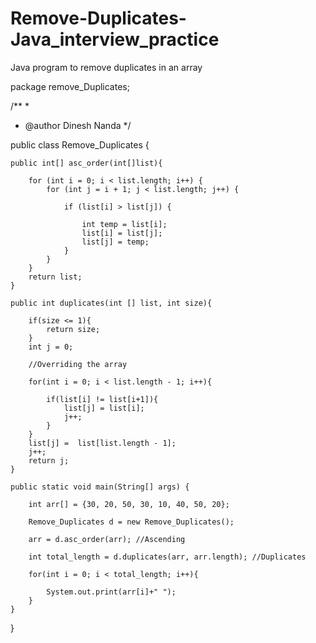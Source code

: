 # Remove-Duplicates-Java_interview_practice
Java program to remove duplicates in an array

package remove_Duplicates;

/**
 *
 * @author Dinesh Nanda
 */

public class Remove_Duplicates {
    
    public int[] asc_order(int[]list){
        
        for (int i = 0; i < list.length; i++) {
            for (int j = i + 1; j < list.length; j++) {

                if (list[i] > list[j]) {

                    int temp = list[i];
                    list[i] = list[j];
                    list[j] = temp;
                }
            }  
        }
        return list;
    } 
    
    public int duplicates(int [] list, int size){
        
        if(size <= 1){
            return size;
        }
        int j = 0;
        
        //Overriding the array
        
        for(int i = 0; i < list.length - 1; i++){
            
            if(list[i] != list[i+1]){
                list[j] = list[i];
                j++;
            }
        }
        list[j] =  list[list.length - 1];
        j++;
        return j;
    }
    
    public static void main(String[] args) {
     
        int arr[] = {30, 20, 50, 30, 10, 40, 50, 20};
        
        Remove_Duplicates d = new Remove_Duplicates();
        
        arr = d.asc_order(arr); //Ascending
        
        int total_length = d.duplicates(arr, arr.length); //Duplicates
        
        for(int i = 0; i < total_length; i++){
            
            System.out.print(arr[i]+" ");
        }
    }   
}
